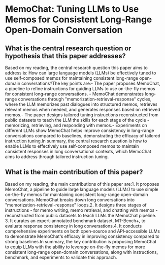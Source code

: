 # MemoChat: Tuning LLMs to Use Memos for Consistent Long-Range Open-Domain   Conversation

## What is the central research question or hypothesis that this paper addresses?

Based on my reading, the central research question this paper aims to address is: How can large language models (LLMs) be effectively tuned to use self-composed memos for maintaining consistent long-range open-domain conversations?The key points are:- The paper proposes MemoChat, a pipeline to refine instructions for guiding LLMs to use on-the-fly memos for consistent long-range conversations. - MemoChat demonstrates long-range conversations through "memorization-retrieval-response" cycles, where the LLM memorizes past dialogues into structured memos, retrieves relevant memos when needed, and generates responses based on retrieved memos.- The paper designs tailored tuning instructions reconstructed from public datasets to teach the LLM the skills for each stage of the cycle - memorizing, retrieving, and responding with memos.- Experiments on different LLMs show MemoChat helps improve consistency in long-range conversations compared to baselines, demonstrating the efficacy of tailored instruction tuning.In summary, the central research question is how to enable LLMs to effectively use self-composed memos to maintain consistent responses in long conversational contexts, which MemoChat aims to address through tailored instruction tuning.


## What is the main contribution of this paper?

Based on my reading, the main contributions of this paper are:1. It proposes MemoChat, a pipeline to guide large language models (LLMs) to use simple on-the-fly memos for maintaining consistent long-range open-domain conversations. MemoChat breaks down long conversations into "memorization-retrieval-response" loops.2. It designs three stages of instructions - for memo writing, memo retrieval, and chatting with memos - reconstructed from public datasets to teach LLMs the MemoChat pipeline. 3. It curates an expert-annotated benchmark dataset, MT-Bench+, to evaluate response consistency in long conversations.4. It conducts comprehensive experiments on both open-source and API-accessible LLMs to demonstrate MemoChat's efficacy in improving consistency compared to strong baselines.In summary, the key contribution is proposing MemoChat to equip LLMs with the ability to leverage on-the-fly memos for more consistent long-range open-domain conversations, along with instructions, benchmark, and experiments to validate this approach.
